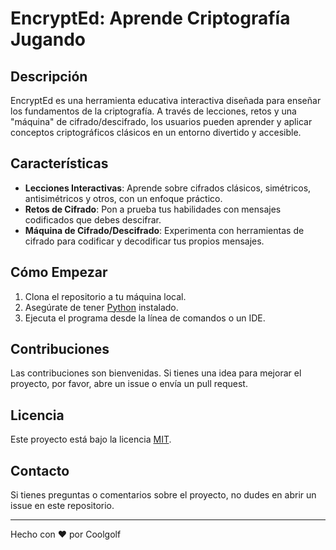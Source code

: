 # EncryptEd: Aprende Criptografía Jugando

## Descripción
EncryptEd es una herramienta educativa interactiva diseñada para enseñar los fundamentos de la criptografía. A través de lecciones, retos y una "máquina" de cifrado/descifrado, los usuarios pueden aprender y aplicar conceptos criptográficos clásicos en un entorno divertido y accesible.

## Características
- **Lecciones Interactivas**: Aprende sobre cifrados clásicos, simétricos, antisimétricos y otros, con un enfoque práctico.
- **Retos de Cifrado**: Pon a prueba tus habilidades con mensajes codificados que debes descifrar.
- **Máquina de Cifrado/Descifrado**: Experimenta con herramientas de cifrado para codificar y decodificar tus propios mensajes.

## Cómo Empezar
1. Clona el repositorio a tu máquina local.
2. Asegúrate de tener [Python](https://www.python.org/) instalado.
3. Ejecuta el programa desde la línea de comandos o un IDE.

## Contribuciones
Las contribuciones son bienvenidas. Si tienes una idea para mejorar el proyecto, por favor, abre un issue o envía un pull request.

## Licencia
Este proyecto está bajo la licencia [MIT](LICENSE).

## Contacto
Si tienes preguntas o comentarios sobre el proyecto, no dudes en abrir un issue en este repositorio.

---

Hecho con ❤️ por Coolgolf

